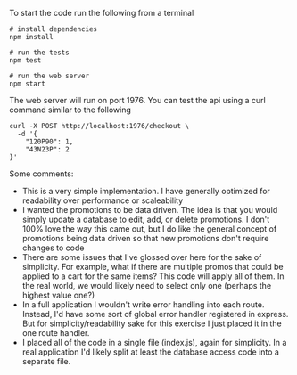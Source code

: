 To start the code run the following from a terminal
```
# install dependencies
npm install

# run the tests
npm test

# run the web server
npm start
```

The web server will run on port 1976. You can test the api using a curl command similar to the following
```
curl -X POST http://localhost:1976/checkout \
  -d '{
	"120P90": 1,
	"43N23P": 2
}'
```


Some comments:
* This is a very simple implementation. I have generally optimized for readability over performance or scaleability
* I wanted the promotions to be data driven. The idea is that you would simply update a database to edit, add, or delete promotions. I don't 100% love the way this came out, but I do like the general concept of promotions being data driven so that new promotions don't require changes to code
* There are some issues that I've glossed over here for the sake of simplicity. For example, what if there are multiple promos that could be applied to a cart for the same items? This code will apply all of them. In the real world, we would likely need to select only one (perhaps the highest value one?)
* In a full application I wouldn't write error handling into each route. Instead, I'd have some sort of global error handler registered in express. But for simplicity/readability sake for this exercise I just placed it in the one route handler.
* I placed all of the code in a single file (index.js), again for simplicity. In a real application I'd likely split at least the database access code into a separate file.
